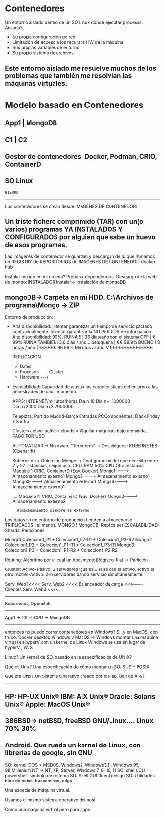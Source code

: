 # Contenedores

Un entorno aislado dentro de un SO Linux donde ejecutar procesos.
Aislado?
- Su propia configuración de red
- Limitación de acceso a los recursos HW de la máquina
- Sus propias variables de entorno
- Su propio sistema de archivos

Este entorno aislado me resuelve muchos de los problemas que también me resolvían las máquinas virtuales.
---

# Modelo basado en Contenedores 

App1 | MongoDB
----------------
C1   | C2
----------------
Gestor de contenedores:
Docker, Podman, CRIO, ContainerD
----------------
   SO Linux
----------------
    HIERRO

---
Los contenedores se crean desde IMAGENES DE CONTENEDOR:

Un triste fichero comprimido (TAR) con un(o varios) programas YA INSTALADOS Y CONFIGURADOS por alguien que sabe un huevo de esos programas.
----
Las imágenes de contenedor se guardan y descargan de lo que llamamos un REGISTRY de REPOSITORIOS de IMAGENES DE CONTENEDOR: docker hub


Instalar mongo en mi ordena?
Preparar dependencias.
Descargo de la web de mongo: INSTALADOR
Instalar-> Instalación de mongoDB

mongoDB-> Carpeta en mi HDD. C:\Archivos de programa\Mongo -> ZIP
---
Entorno de producción:
- Alta disponibilidad: 
    Intentar garantizar un tiempo de servicio pactado contractualmente.
    Intentar garantizar la NO PERDIDA de información
    Alta disponibilidad: 90%. RUINA !!!! 36 dias/año con el sistema OFF     | €
                         99%  RUINA TAMBIEN! 3,6 dias / año... peluquería   | €€
                         99.9% BUENO !      8 horas / año                   | €€€€€€
                         99.99% Minutos al año                              V €€€€€€€€€€€€€€€


    REPLICACION
    - Datos
    - Procesos  ---- Cluster
    - Hardware  ---/

- Escalabilidad:
    Capacidad de ajustar las características del entorno a las necesidades de cada momento.

    APP3: INTERNET/minutos/horas
    Dia n       10
    Dia n+1     1000000       
    Dia n+2     100
    Dia n+3     2000000       

    Telepizza. Partido Madrid-Barça
    Entradas
    PCComponentes: Black Friday x 8 infra

    Clusters activo-activo / clouds < Alquilar máquinas bajo demanda, PAGO POR USO

    AUTOMATIZAR -> Hardware "Terraform"
                -> Despliegues: KUBERNETES (Openshift)

    Kubernetes < Quiero un Mongo -> Configuración
                 del que necesito entre 2 y 27 instancias, según uso. CPU, RAM
                 50% CPU Otra instancia
    Maquina 1
        CRIO, ContainerD (Eqv. Docker)
            Mongo1----> Almacenamiento externo1
            Mongo2----> Almacenamiento externo1
            Mongo3----> Almacenamiento externo1
            Mongo4----> Almacenamiento externo1
    
    ....
    Maquina N
        CRIO, ContainerD (Eqv. Docker)
            Mongo2----> Almacenamiento externo2

        Almacenamiento siempre es externo



Los datos en un entorno de producción tienden a almacenarse TRIPLICADOS ! al menos. MONGO !
MongoDB: Replica set
ESCALABILIDAD: Shards: Particiones

Mongo1  Coleccion1_P1 + Coleccion1_P2-R1 + Coleccion1_P3-R2
Mongo2  Coleccion1_P2 + Coleccion1_P1-R1 + Coleccion1_P3-R1
Mongo3  Coleccion1_P3 + Coleccion1_P1-R2 + Coleccion1_P2-R2

Routing: Algoritmo por el cual un documento(Registro-fila) -> Partición


Cluster:
Activo-Pasivo: 2 servidores iguales... si se cae el activo, activo el otro.
Activo-Activo: 2-n servidores dando servicio simultáneamente.

Serv. Web1  <<<<
Serv. Web2  <<<<  Balanceador de carga  <<<----  Clientes
Serv. Web3  <<<<


---

Kubernetes, Openshift


----
App1 -> 100% CPU -> MongoDB

---
entonces no puedo correr contenedores en Windows? Si, y en MacOS, con truco.
Docker desktop Windows y MacOS -> 
    Windows montar una maquina virtual en hyperV con un kernel de Linux
    Windows se usa en lugar de hyperV , WLS


Linux? Un kernel de SO, basado en la especificación de UNIX?

Qué es Unix? Una especificación de cómo montar un SO: SUS + POSIX

Qué era Unix? Un Sistema Operativo creado por los lab. Bell de AT&T

---
HP: HP-UX Unix®
IBM: AIX Unix®
Oracle: Solaris Unix®
Apple: MacOS Unix®
---
386BSD-> netBSD, freeBSD
GNU/Linux.... Linux
70% 30%
---
Android. Que rueda un kernel de Linux, con librerías de google, sin GNU
---
SO: kernel:         DOS-> MSDOS, Windows2, Windows3.11, Windows 95,
                           98,Millenium
                    NT -> NT, XP, Server, Windows 7, 8, 10, 11
SO: shells CLI      powershell, simbolo de sistema
SO: Shell GUI       fluent design
SO: Utilidades      bloc de notas, buscaminas, edge

Una especie de máquina virtual.

Usamos el mismo sistema operativo del host.

Como una máquina virtual pero para apps